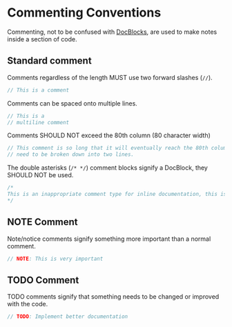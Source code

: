 # Commenting Conventions

Commenting, not to be confused with [DocBlocks](docblock.md), are used to make notes inside a section of code.

## Standard comment
Comments regardless of the length MUST use two forward slashes (`//`).
```php
// This is a comment
```

Comments can be spaced onto multiple lines.
```php
// This is a
// multiline comment
```

Comments SHOULD NOT exceed the 80th column (80 character width)
```php
// This comment is so long that it will eventually reach the 80th column and will 
// need to be broken down into two lines.
```

The double asterisks (`/* */`) comment blocks signify a DocBlock, they SHOULD NOT be used.
```php
/*
This is an inappropriate comment type for inline documentation, this is wrong!
*/
```

## NOTE Comment
Note/notice comments signify something more important than a normal comment.
```php
// NOTE: This is very important
```

## TODO Comment
TODO comments signify that something needs to be changed or improved with the code.
```php
// TODO: Implement better documentation
```
